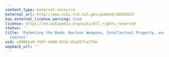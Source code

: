 ```yaml
---
content_type: external-resource
external_url: http://www.ncbi.nlm.nih.gov/pubmed/18505023
has_external_license_warning: true
license: https://en.wikipedia.org/wiki/All_rights_reserved
status: ''
title: 'Patenting the Bomb: Nuclear Weapons, Intellectual Property, and Technological
  Control'
uid: c09001a0-f6df-44d8-933a-d1a42fca774a
wayback_url: ''
---
```

